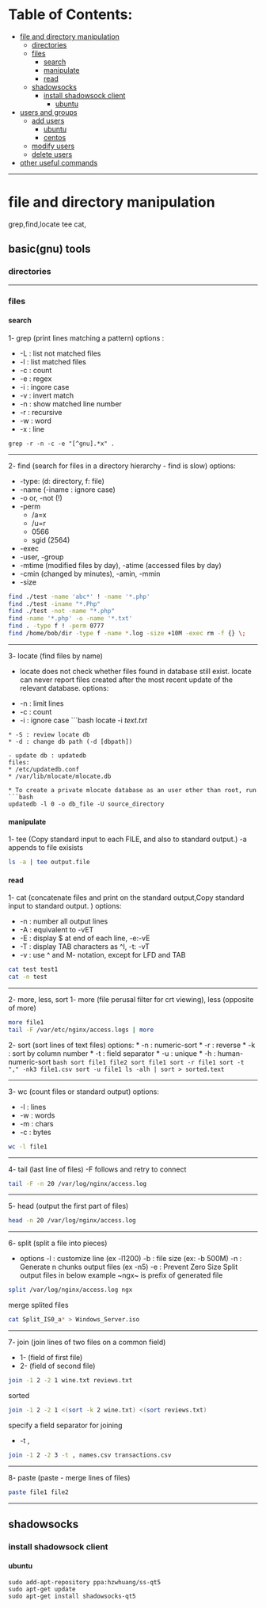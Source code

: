 # Table of Contents:
* [file and directory manipulation](#file-and-directory-manipulation)
   * [directories](#directories)
   * [files](#files)
     * [search](#search)
     * [manipulate](#manipulate)
     * [read](#read)
   * [shadowsocks](#shadowsocks)
      * [install shadowsock client](#install-shadowsock-client)
         * [ubuntu](#ubuntu)
* [users and groups](#users-and-groups)
   * [add users](#add-users)
      * [ubuntu](#ubuntu-2)
      * [centos](#centos-1)
   * [modify users](#modify-users)
   * [delete users](#delete-users)
* [other useful commands](#other-useful-commands)
___
# file and directory manipulation
grep,find,locate
tee
cat,
## basic(gnu) tools
### directories
___
### files
#### search
1- grep (print lines matching a pattern)
options :
* -L : list not matched files
* -l : list matched files
* -c : count
* -e : regex
* -i : ingore case
* -v : invert match
* -n : show matched line number
* -r : recursive
* -w : word
* -x : line
```
grep -r -n -c -e "[^gnu].*x" .
```
***
2- find (search for files in a directory hierarchy - find is slow)
options:
* -type: (d: directory, f: file)
* -name (-iname : ignore case)
* -o or, -not (!)
* -perm
    * /a=x
    * /u=r
    * 0566
    * sgid (2564)
* -exec
* -user, -group
* -mtime (modified files by day), -atime (accessed files by day)
* -cmin  (changed by minutes), -amin, -mmin
* -size
```bash
find ./test -name 'abc*' ! -name '*.php'
find ./test -iname "*.Php"
find ./test -not -name "*.php"
find -name '*.php' -o -name '*.txt'
find . -type f ! -perm 0777
find /home/bob/dir -type f -name *.log -size +10M -exec rm -f {} \;
```
***
3- locate (find files by name)
- locate does not check whether files found in database still exist. locate can never report files created after the most recent update of the relevant database.
options:
* -n : limit lines
* -c : count
* -i : ignore case
‍‍‍‍‍‍```bash
locate -i *text.txt*
```
* -S : review locate db
* -d : change db path (-d [dbpath])

- update db : updatedb
files:
* /etc/updatedb.conf
* /var/lib/mlocate/mlocate.db

* To create a private mlocate database as an user other than root, run
```bash
updatedb -l 0 -o db_file -U source_directory
```
#### manipulate
1- tee (Copy standard input to each FILE, and also to standard output.)
-a appends to file exisists
```bash
ls -a | tee output.file
```
#### read
1- cat (concatenate files and print on the standard output,Copy standard input to standard output.
)
options:
* -n : number all output lines
* -A : equivalent to -vET
* -E : display $ at end of each line, -e:-vE
* -T : display TAB characters as ^I, -t: -vT
* -v : use ^ and M- notation, except for LFD and TAB
```bash
cat test test1
cat -n test
```
___
2- more, less, sort
  1- more (file perusal filter for crt viewing), less (opposite of more)
  ```bash
  more file1
  tail -F /var/etc/nginx/access.logs | more
  ```
  2- sort (sort lines of text files)
    options:
    * -n : numeric-sort
    * -r : reverse
    * -k : sort by column number
    * -t : field separator
    * -u : unique
    * -h : human-numeric-sort
    ```bash
      sort file1 file2
      sort file1
      sort -r file1
      sort -t "," -nk3 file1.csv
      sort -u file1
      ls -alh | sort > sorted.text
    ```
___
3- wc (count files or standard output)
options:
* -l : lines
* -w : words
* -m : chars
* -c : bytes
```bash
wc -l file1
```
---
4-  tail (last line of files)
-F follows and retry to connect
```bash
tail -F -n 20 /var/log/nginx/access.log
```
---
5- head (output the first part of files)
```bash
head -n 20 /var/log/nginx/access.log
```
---
6- split (split a file into pieces)
* options
 -l : customize line (ex -l1200)
 -b : file size (ex: -b 500M)
 -n : Generate n chunks output files (ex -n5)
 -e : Prevent Zero Size Split output files
in below example ~ngx~ is prefix of generated file
```bash
split /var/log/nginx/access.log ngx
```
merge splited files
```bash
cat Split_IS0_a* > Windows_Server.iso
```
---
7- join (join lines of two files on a common field)
* 1- (field of first file)
* 2- (field of second file)
```bash
join -1 2 -2 1 wine.txt reviews.txt
```
sorted
```bash
join -1 2 -2 1 <(sort -k 2 wine.txt) <(sort reviews.txt)
```
specify a field separator for joining
* -t ,
```bash
join -1 2 -2 3 -t , names.csv transactions.csv
```
---
8- paste (paste - merge lines of files)
```bash
paste file1 file2
```
---
## shadowsocks
### install shadowsock client
#### ubuntu
```
sudo add-apt-repository ppa:hzwhuang/ss-qt5
sudo apt-get update
sudo apt-get install shadowsocks-qt5
```
